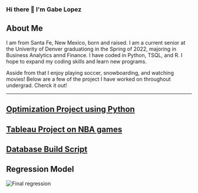 ### Hi there 👋 I'm Gabe Lopez

## About Me
I am from Santa Fe, New Mexico, born and raised.
I am a current senior at the Univerity of Denver graduationg in the Spring of 2022, majoring in Business Analytics annd Finance.
I have coded in Python, TSQL, and R. I hope to expand my coding skills and learn new programs. 

Asside from that I enjoy playing soccer, snowboarding, and watching movies! Below are a few of the project I have worked on throughout undergrad. Cherck it out! 

--------

[Optimization Project using Python](https://github.com/gabelopez2523/gabelopez2523/blob/main/Python%20Final%20Project.ipynb)
-----

[Tableau Project on NBA games](Project.3200.final.pdf)
-----

[Database Build Script](BuildTapiaAuto.sql)
-----

## Regression Model
![Final regression](https://user-images.githubusercontent.com/90865017/138539227-0a91428b-5a06-44bc-b069-8a7c95489d9c.png)
